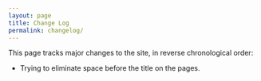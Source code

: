 ```yaml
---
layout: page
title: Change Log
permalink: changelog/
---
```


This page tracks major changes to the site, in reverse chronological order:

- Trying to eliminate space before the title on the pages.
